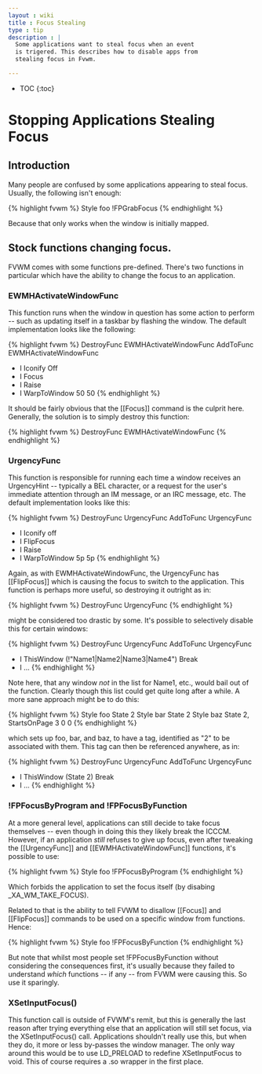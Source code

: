 ```yaml
---
layout : wiki
title : Focus Stealing
type : tip
description : |
  Some applications want to steal focus when an event
  is trigered. This describes how to disable apps from
  stealing focus in Fvwm.

---
```

* TOC
{:toc}

# Stopping Applications Stealing Focus

## Introduction

Many people are confused by some applications appearing to steal focus.
Usually, the following isn't enough:

{% highlight fvwm %}
Style foo !FPGrabFocus
{% endhighlight %}

Because that only works when the window is initially mapped.

## Stock functions changing focus.

FVWM comes with some functions pre-defined.  There's two functions in
particular which have the ability to change the focus to an application.

### EWMHActivateWindowFunc

This function runs when the window in question has some action to perform
-- such as updating itself in a taskbar by flashing the window.  The default
implementation looks like the following:

{% highlight fvwm %}
DestroyFunc EWMHActivateWindowFunc
AddToFunc EWMHActivateWindowFunc 
+ I Iconify Off
+ I Focus
+ I Raise
+ I WarpToWindow 50 50
{% endhighlight %}

It should be fairly obvious that the [[Focus]] command is the culprit here.
Generally, the solution is to simply destroy this function:

{% highlight fvwm %}
DestroyFunc EWMHActivateWindowFunc
{% endhighlight %}

### UrgencyFunc

This function is responsible for running each time a window receives an
UrgencyHint -- typically a BEL character, or a request for the user's
immediate attention through an IM message, or an IRC message, etc.  The
default implementation looks like this:

{% highlight fvwm %}
DestroyFunc UrgencyFunc
AddToFunc UrgencyFunc
+ I Iconify off
+ I FlipFocus
+ I Raise
+ I WarpToWindow 5p 5p
{% endhighlight %}

Again, as with EWMHActivateWindowFunc, the UrgencyFunc has [[FlipFocus]]
which is causing the focus to switch to the application.  This function is
perhaps more useful, so destroying it outright as in:

{% highlight fvwm %}
DestroyFunc UrgencyFunc
{% endhighlight %}

might be considered too drastic by some.  It's possible to selectively
disable this for certain windows:

{% highlight fvwm %}
DestroyFunc UrgencyFunc
AddToFunc   UrgencyFunc
+ I ThisWindow (!"Name1|Name2|Name3|Name4") Break
+ I ...
{% endhighlight %}

Note here, that any window *not* in the list for Name1, etc., would bail out
of the function.  Clearly though this list could get quite long after a
while.  A more sane approach might be to do this:

{% highlight fvwm %}
Style foo State 2
Style bar State 2
Style baz State 2, StartsOnPage 3 0 0
{% endhighlight %}

which sets up foo, bar, and baz, to have a tag, identified as "2" to be
associated with them.  This tag can then be referenced anywhere, as in:

{% highlight fvwm %}
DestroyFunc UrgencyFunc
AddToFunc   UrgencyFunc
+ I ThisWindow (State 2) Break
+ I ...
{% endhighlight %}

### !FPFocusByProgram and !FPFocusByFunction

At a more general level, applications can still decide to take focus
themselves -- even though in doing this they likely break the ICCCM.
However, if an application *still* refuses to give up focus, even after
tweaking the [[UrgencyFunc]] and [[EWMHActivateWindowFunc]] functions, it's
possible to use:

{% highlight fvwm %}
Style foo !FPFocusByProgram
{% endhighlight %}

Which forbids the application to set the focus itself (by disabing
\_XA\_WM\_TAKE\_FOCUS).

Related to that is the ability to tell FVWM to disallow [[Focus]] and
[[FlipFocus]] commands to be used on a specific window from functions.
Hence:

{% highlight fvwm %}
Style foo !FPFocusByFunction
{% endhighlight %}

But note that whilst most people set !FPFocusByFunction without considering
the consequences first, it's usually because they failed to understand
*which* functions -- if any -- from FVWM were causing this.  So use it
sparingly.

### XSetInputFocus()

This function call is outside of FVWM's remit, but this is generally the
last reason after trying everything else that an application will still set
focus, via the XSetInputFocus() call.  Applications shouldn't really use
this, but when they do, it more or less by-passes the window manager.  The
only way around this would be to use LD\_PRELOAD to redefine XSetInputFocus
to void.  This of course requires a .so wrapper in the first place.
